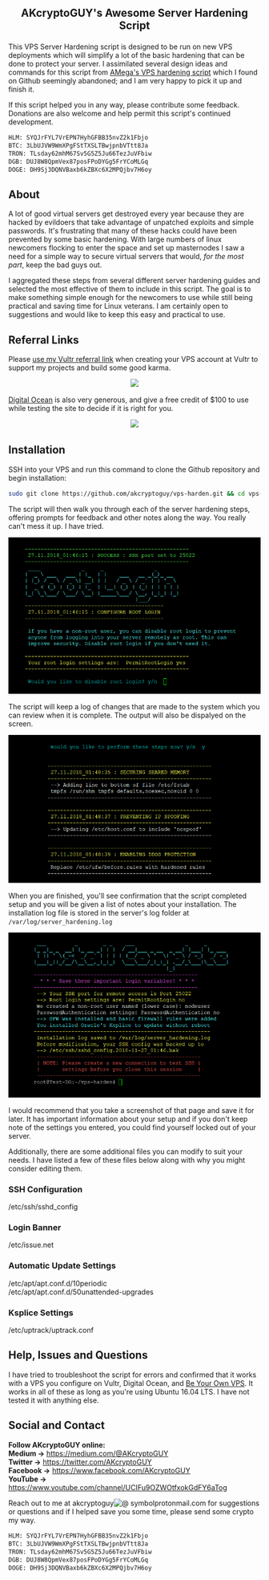 ## <p align="center"> AKcryptoGUY's Awesome Server Hardening Script</p>

This VPS Server Hardening script is designed to be run on new VPS deployments which will simplify a lot of the basic hardening that can be done to protect your server. I assimilated several design ideas and commands for this script from 
[AMega's VPS hardening script](https://github.com/AMega/VPS-Server-Hardening) which I found on Github seemingly abandoned; and I am very happy to pick it up and finish it.

If this script helped you in any way, please contribute some feedback. Donations are also welcome and help permit this script's continued development.

```
HLM: SYQJrFYL7VrEPN7HyhGFBB35nvZ2k1Fbjo
BTC: 3LbUJVW9WmXPgFStTXSLTBwjpnbVTtt8Ja
TRON: TLsday62mhM67Sv5G5Z5Ju66TezJuVFbiw
DGB: DUJ8W8QpmVex87posFPoDYGg5FrYCoMLGq
DOGE: DH9Sj3DQNVBaxb6kZBXc6X2MPQjbv7H6oy
```


## About

A lot of good virtual servers get destroyed every year because they are hacked by evildoers that take advantage of unpatched exploits and simple passwords.  It's frustrating that many of these hacks could have been prevented by some basic hardening. With large numbers of linux newcomers flocking to enter the space and set up masternodes I saw a need for a simple way to secure virtual servers that would, *for the most part*, keep the bad guys out.

I aggregated these steps from several different server hardening guides and selected the most effective of them to include in this script.  The goal is to make something simple enough for the newcomers to use while still being practical and saving time for Linux veterans.  I am certainly open to suggestions and would like to keep this easy and practical to use.

## Referral Links

Please [use my Vultr referral link](https://www.vultr.com/?ref=7568060) when creating your VPS account at Vultr to support my projects and build some good karma.<br/>

<p align="center"><a href="https://www.vultr.com/?ref=7568060"><img src="https://www.vultr.com/media/banner_1.png"></a></p>

[Digital Ocean](https://www.digitalocean.com/?refcode=bd6020302487) is also very generous, and give a free credit of $100 to use while testing the site to decide if it is right for you.
<p align="center"><a href="https://www.digitalocean.com/?refcode=bd6020302487"><img src="http://www.rrpowered.com/wp-content/uploads/2014/06/digital-ocean-694x219.png" height="100"></a></p>

## Installation

SSH into your VPS and run this command to clone the Github repository and begin installation:

```bash
sudo git clone https://github.com/akcryptoguy/vps-harden.git && cd vps-harden && sudo bash get-hard.sh
```

The script will then walk you through each of the server hardening steps, offering prompts for feedback and other notes along the way.  You really can't mess it up.  I have tried.  

<p align="center"><img src="/media/07. root login.png" alt="Root Login"></p>

The script will keep a log of changes that are made to the system which you can review when it is complete.  The output will also be dispalyed on the screen.

<p align="center"><img src="/media/11. hardening rules.png" alt="Hardening Rules"></p>

When you are finished, you'll see confirmation that the script completed setup and you will be given a list of notes about your installation.  The installation log file is stored in the server's log folder at `/var/log/server_hardening.log`

<p align="center"><img src="/media/15 install complete.png" alt="Install Complete"></p>

I would recommend that you take a screenshot of that page and save it for later.  It has important information about your setup and if you don't keep note of the settings you entered, you could find yourself locked out of your server.


Additionally, there are some additional files you can modify to suit your needs.  I have listed a few of these files below along with why you might consider editing them.


### SSH Configuration
/etc/ssh/sshd_config

### Login Banner
/etc/issue.net

### Automatic Update Settings
/etc/apt/apt.conf.d/10periodic<br/>
/etc/apt/apt.conf.d/50unattended-upgrades<br/>

### Ksplice Settings
/etc/uptrack/uptrack.conf

## Help, Issues and Questions

I have tried to troubleshoot the script for errors and confirmed that it works with a VPS you configure on Vultr, Digital Ocean, and [Be Your Own VPS](https://www.youtube.com/playlist?list=PLTblguczzdyajCPQGlpJjHUvSNV8WNsGQ). It works in all of these as long as you're using Ubuntu 16.04 LTS.  I have not tested it with anything else.

## Social and Contact

**Follow AKcryptoGUY online:** <br/>
**Medium →** https://medium.com/@AKcryptoGUY <br/>
**Twitter →** https://twitter.com/AKcryptoGUY <br/>
**Facebook →** https://www.facebook.com/AKcryptoGUY <br/>
**YouTube →** https://www.youtube.com/channel/UCIFu9OZWOtfxokGdFY6aTog <br/>

Reach out to me at akcryptoguy<img src="https://www.freeiconspng.com/uploads/at-sign-icon-1.png" alt="@ symbol" height="11">protonmail.com for suggestions or questions and if I helped save you some time, please send some crypto my way.


```
HLM: SYQJrFYL7VrEPN7HyhGFBB35nvZ2k1Fbjo
BTC: 3LbUJVW9WmXPgFStTXSLTBwjpnbVTtt8Ja
TRON: TLsday62mhM67Sv5G5Z5Ju66TezJuVFbiw
DGB: DUJ8W8QpmVex87posFPoDYGg5FrYCoMLGq
DOGE: DH9Sj3DQNVBaxb6kZBXc6X2MPQjbv7H6oy
```



